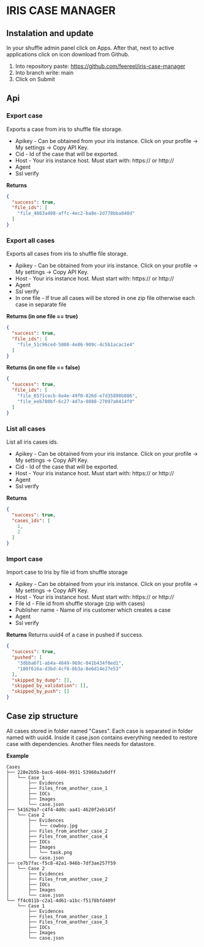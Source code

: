 # IRIS CASE MANAGER

## Instalation and update

In your shuffle admin panel click on Apps. After that, next to active applications click on icon download from Github.

1. Into repository paste: https://github.com/feereel/iris-case-manager
2. Into branch write: main
3. Click on Submit

## Api

### Export case

Exports a case from iris to shuffle file storage.

- Apikey - Сan be obtained from your iris instance. Click on your profile -> My settings -> Copy API Key.
- Cid - Id of the case that will be exported.
- Host - Your iris instance host. Must start with: https:// or http://
- Agent
- Ssl verify

<strong>Returns</strong>
```json
{
  "success": true,
  "file_ids": [
    "file_4863a408-affc-4ec2-ba8e-2d778bba840d"
  ]
}
```

### Export all cases

Exports all cases from iris to shuffle file storage.

- Apikey - Сan be obtained from your iris instance. Click on your profile -> My settings -> Copy API Key.
- Host - Your iris instance host. Must start with: https:// or http://
- Agent
- Ssl verify
- In one file - If true all cases will be stored in one zip file otherwise each case in separate file

<strong>Returns (in one file == true)</strong>
```json
{
  "success": true,
  "file_ids": [
    "file_51c96ced-5008-4e86-909c-4c5b1acac1e4"
  ]
}
```

<strong>Returns (in one file == false)</strong>
```json
{
  "success": true,
  "file_ids": [
    "file_6571cecb-6e4e-49f0-826d-e7d35898b806",
    "file_eeb780bf-6c27-4d7a-9888-27097a0414f0"
  ]
}
```


### List all cases

List all iris cases ids.

- Apikey - Сan be obtained from your iris instance. Click on your profile -> My settings -> Copy API Key.
- Cid - Id of the case that will be exported.
- Host - Your iris instance host. Must start with: https:// or http://
- Agent
- Ssl verify

<strong>Returns</strong>
```json
{
  "success": true,
  "cases_ids": [
    1,
    2
  ]
}
```


### Import case

Import case to Iris by file id from shuffle storage 

- Apikey - Сan be obtained from your iris instance. Click on your profile -> My settings -> Copy API Key.
- Host - Your iris instance host. Must start with: https:// or http://
- File id - File id from shuffle storage (zip with cases)
- Publisher name - Name of iris customer which creates a case
- Agent
- Ssl verify

<strong>Returns</strong>
Returns uuid4 of a case in pushed if success.

```json
{
  "success": true,
  "pushed": [
    "3dbba6f1-ab4a-4649-969c-041b434f0ed1",
    "180f616a-d3bd-4cf8-8b3a-8e6d14e27e53"
  ],
  "skipped_by_dump": [],
  "skipped_by_validation": [],
  "skipped_by_push": []
}
```

## Case zip structure

All cases stored in folder named "Cases".
Each case is separated in folder named with uuid4. Inside it case.json contains everything needed to restore case with dependencies. Another files needs for datastore.

<strong>Example</strong>
```
Cases
├── 228e2b5b-bac6-4604-9931-53960a3a0dff
│   └── Case 1
│       ├── Evidences
│       ├── Files_from_another_case_1
│       ├── IOCs
│       ├── Images
│       └── case.json
├── 541629a7-c4f4-4d0c-aa41-4620f2eb145f
│   └── Case 2
│       ├── Evidences
│       │   └── cowboy.jpg
│       ├── Files_from_another_case_2
│       ├── Files_from_another_case_4
│       ├── IOCs
│       ├── Images
│       │   └── task.png
│       └── case.json
├── ce7b7fac-f5c8-42a1-946b-7df3ae257f59
│   └── Case 2
│       ├── Evidences
│       ├── Files_from_another_case_2
│       ├── IOCs
│       ├── Images
│       └── case.json
└── ff4c011b-c2a1-4d61-a1bc-f5178bfd409f
    └── Case 1
        ├── Evidences
        ├── Files_from_another_case_1
        ├── Files_from_another_case_3
        ├── IOCs
        ├── Images
        └── case.json
```
